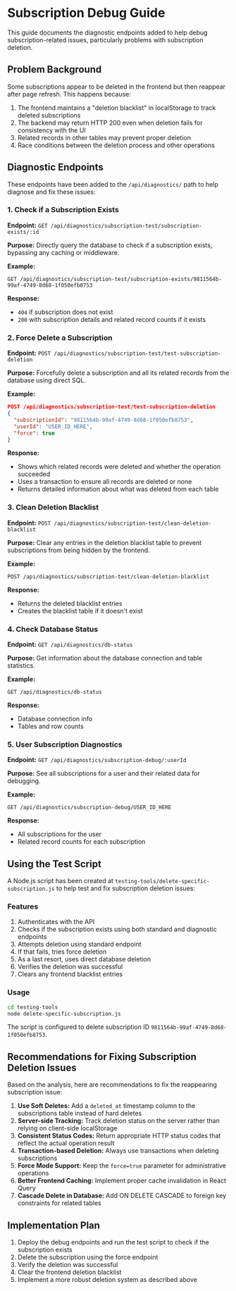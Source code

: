# Subscription Debug Guide

This guide documents the diagnostic endpoints added to help debug subscription-related issues, particularly problems with subscription deletion.

## Problem Background

Some subscriptions appear to be deleted in the frontend but then reappear after page refresh. This happens because:

1. The frontend maintains a "deletion blacklist" in localStorage to track deleted subscriptions
2. The backend may return HTTP 200 even when deletion fails for consistency with the UI
3. Related records in other tables may prevent proper deletion
4. Race conditions between the deletion process and other operations

## Diagnostic Endpoints

These endpoints have been added to the `/api/diagnostics/` path to help diagnose and fix these issues:

### 1. Check if a Subscription Exists

**Endpoint:** `GET /api/diagnostics/subscription-test/subscription-exists/:id`

**Purpose:** Directly query the database to check if a subscription exists, bypassing any caching or middleware.

**Example:**
```
GET /api/diagnostics/subscription-test/subscription-exists/9811564b-99af-4749-8d68-1f050efb8753
```

**Response:**
- `404` if subscription does not exist
- `200` with subscription details and related record counts if it exists

### 2. Force Delete a Subscription

**Endpoint:** `POST /api/diagnostics/subscription-test/test-subscription-deletion`

**Purpose:** Forcefully delete a subscription and all its related records from the database using direct SQL.

**Example:**
```json
POST /api/diagnostics/subscription-test/test-subscription-deletion
{
  "subscriptionId": "9811564b-99af-4749-8d68-1f050efb8753",
  "userId": "USER_ID_HERE",
  "force": true
}
```

**Response:**
- Shows which related records were deleted and whether the operation succeeded
- Uses a transaction to ensure all records are deleted or none
- Returns detailed information about what was deleted from each table

### 3. Clean Deletion Blacklist

**Endpoint:** `POST /api/diagnostics/subscription-test/clean-deletion-blacklist`

**Purpose:** Clear any entries in the deletion blacklist table to prevent subscriptions from being hidden by the frontend.

**Example:**
```
POST /api/diagnostics/subscription-test/clean-deletion-blacklist
```

**Response:**
- Returns the deleted blacklist entries
- Creates the blacklist table if it doesn't exist

### 4. Check Database Status

**Endpoint:** `GET /api/diagnostics/db-status`

**Purpose:** Get information about the database connection and table statistics.

**Example:**
```
GET /api/diagnostics/db-status
```

**Response:**
- Database connection info
- Tables and row counts

### 5. User Subscription Diagnostics

**Endpoint:** `GET /api/diagnostics/subscription-debug/:userId`

**Purpose:** See all subscriptions for a user and their related data for debugging.

**Example:**
```
GET /api/diagnostics/subscription-debug/USER_ID_HERE
```

**Response:**
- All subscriptions for the user
- Related record counts for each subscription

## Using the Test Script

A Node.js script has been created at `testing-tools/delete-specific-subscription.js` to help test and fix subscription deletion issues:

### Features

1. Authenticates with the API
2. Checks if the subscription exists using both standard and diagnostic endpoints
3. Attempts deletion using standard endpoint
4. If that fails, tries force deletion
5. As a last resort, uses direct database deletion
6. Verifies the deletion was successful
7. Clears any frontend blacklist entries

### Usage

```bash
cd testing-tools
node delete-specific-subscription.js
```

The script is configured to delete subscription ID `9811564b-99af-4749-8d68-1f050efb8753`.

## Recommendations for Fixing Subscription Deletion Issues

Based on the analysis, here are recommendations to fix the reappearing subscription issue:

1. **Use Soft Deletes:** Add a `deleted_at` timestamp column to the subscriptions table instead of hard deletes
2. **Server-side Tracking:** Track deletion status on the server rather than relying on client-side localStorage
3. **Consistent Status Codes:** Return appropriate HTTP status codes that reflect the actual operation result
4. **Transaction-based Deletion:** Always use transactions when deleting subscriptions
5. **Force Mode Support:** Keep the `force=true` parameter for administrative operations
6. **Better Frontend Caching:** Implement proper cache invalidation in React Query
7. **Cascade Delete in Database:** Add ON DELETE CASCADE to foreign key constraints for related tables

## Implementation Plan

1. Deploy the debug endpoints and run the test script to check if the subscription exists
2. Delete the subscription using the force endpoint
3. Verify the deletion was successful
4. Clear the frontend deletion blacklist
5. Implement a more robust deletion system as described above